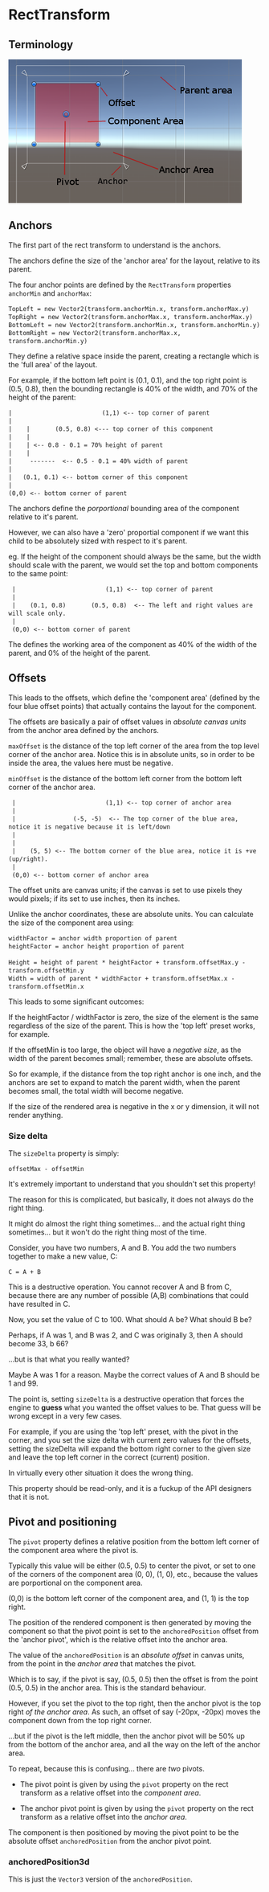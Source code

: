 

# RectTransform

## Terminology

![Terms](https://raw.githubusercontent.com/shadowmint/unity-n-uitools/master/docs/images/terms.png)

## Anchors

The first part of the rect transform to understand is the anchors.

The anchors define the size of the 'anchor area' for the layout, relative to its parent.

The four anchor points are defined by the `RectTransform` properties `anchorMin` and `anchorMax`:

    TopLeft = new Vector2(transform.anchorMin.x, transform.anchorMax.y)
    TopRight = new Vector2(transform.anchorMax.x, transform.anchorMax.y)
    BottomLeft = new Vector2(transform.anchorMin.x, transform.anchorMin.y)
    BottomRight = new Vector2(transform.anchorMax.x, transform.anchorMin.y)

They define a relative space inside the parent, creating a rectangle which is the 'full area' of the layout.

For example, if the bottom left point is (0.1, 0.1), and the top right point is (0.5, 0.8), then the
bounding rectangle is 40% of the width, and 70% of the height of the parent:

    |                         (1,1) <-- top corner of parent
    |
    |    |       (0.5, 0.8) <--- top corner of this component
    |    |
    |    | <-- 0.8 - 0.1 = 70% height of parent
    |    |
    |     -------  <-- 0.5 - 0.1 = 40% width of parent
    |
    |   (0.1, 0.1) <-- bottom corner of this component
    |
    (0,0) <-- bottom corner of parent
    
The anchors define the *porportional* bounding area of the component relative to it's parent.

However, we can also have a 'zero' proportial component if we want this child to be absolutely sized
with respect to it's parent. 

eg. If the height of the component should always be the same, but the width should scale with the
parent, we would set the top and bottom components to the same point:

     |                         (1,1) <-- top corner of parent
     |
     |    (0.1, 0.8)       (0.5, 0.8)  <-- The left and right values are will scale only.
     |
     (0,0) <-- bottom corner of parent
     
The defines the working area of the component as 40% of the width of the parent, and 0% of the height 
of the parent.

## Offsets

This leads to the offsets, which define the 'component area' (defined by the four blue offset points) that actually 
contains the layout for the component.

The offsets are basically a pair of offset values in *absolute canvas units* from the anchor area defined
by the anchors.

`maxOffset` is the distance of the top left corner of the area from the top level corner of the anchor area.
Notice this is in absolute units, so in order to be inside the area, the values here must be negative.

`minOffset` is the distance of the bottom left corner from the bottom left corner of the anchor area.

     |                         (1,1) <-- top corner of anchor area
     |
     |                (-5, -5)  <-- The top corner of the blue area, notice it is negative because it is left/down
     |
     |
     |    (5, 5) <-- The bottom corner of the blue area, notice it is +ve (up/right).     
     |
     (0,0) <-- bottom corner of anchor area
     
The offset units are canvas units; if the canvas is set to use pixels they would pixels; if its set to
use inches, then its inches.

Unlike the anchor coordinates, these are absolute units. You can calculate the size of the component area
using:

    widthFactor = anchor width proportion of parent
    heightFactor = anchor height proportion of parent
            
    Height = height of parent * heightFactor + transform.offsetMax.y - transform.offsetMin.y
    Width = width of parent * widthFactor + transform.offsetMax.x - transform.offsetMin.x

This leads to some significant outcomes:

If the heightFactor / widthFactor is zero, the size of the element is the same regardless of the
size of the parent. This is how the 'top left' preset works, for example.

If the offsetMin is too large, the object will have a *negative size*, as the width of the parent
becomes small; remember, these are absolute offsets.

So for example, if the distance from the top right anchor is one inch, and the anchors are set to expand 
to match the parent width, when the parent becomes small, the total width will become negative. 

If the size of the rendered area is negative in the x or y dimension, it will not render anything.

### Size delta

The `sizeDelta` property is simply:

    offsetMax - offsetMin

It's extremely important to understand that you shouldn't set this property!
    
The reason for this is complicated, but basically, it does not always do the right thing.

It might do almost the right thing sometimes... and the actual right thing sometimes...
but it won't do the right thing most of the time.

Consider, you have two numbers, A and B. You add the two numbers together to make a new value, C:

    C = A + B

This is a destructive operation. You cannot recover A and B from C, because there are any number of
possible (A,B) combinations that could have resulted in C.

Now, you set the value of C to 100. What should A be? What should B be?

Perhaps, if A was 1, and B was 2, and C was originally 3, then A should become 33, b 66? 

...but is that what you really wanted? 

Maybe A was 1 for a reason. Maybe the correct values of A and B should be 1 and 99.

The point is, setting `sizeDelta` is a destructive operation that forces the engine to **guess** what you
wanted the offset values to be. That guess will be wrong except in a very few cases.

For example, if you are using the 'top left' preset, with the pivot in the corner, and you set the size delta 
with current zero values for the offsets, setting the sizeDelta will expand the bottom right corner to the given
size and leave the top left corner in the correct (current) position.

In virtually every other situation it does the wrong thing.

This property should be read-only, and it is a fuckup of the API designers that it is not.

## Pivot and positioning

The `pivot` property defines a relative position from the bottom left corner of the component
area where the pivot is.

Typically this value will be either (0.5, 0.5) to center the pivot, or set to one of the corners of
the component area (0, 0), (1, 0), etc., because the values are porportional on the component area.

(0,0) is the bottom left corner of the component area, and (1, 1) is the top right.

The position of the rendered component is then generated by moving the component so that the pivot point
is set to the `anchoredPosition` offset from the 'anchor pivot', which is the relative offset into the
anchor area.

The value of the `anchoredPosition` is an *absolute offset* in canvas units, from the point in the
*anchor area* that matches the pivot.

Which is to say, if the pivot is say, (0.5, 0.5) then the offset is from the point (0.5, 0.5) in the
anchor area. This is the standard behaviour.

However, if you set the pivot to the top right, then the anchor pivot is the top right *of the anchor area*.
As such, an offset of say (-20px, -20px) moves the component down from the top right corner. 

...but if the pivot is the left middle, then the anchor pivot will be 50% up from the bottom of the anchor
area, and all the way on the left of the anchor area.

To repeat, because this is confusing... there are *two* pivots.

- The pivot point is given by using the `pivot` property on the rect transform as a relative offset into the *component area*.

- The anchor pivot point is given by using the `pivot` property on the rect transform as a relative offset into the *anchor area*.

The component is then positioned by moving the pivot point to be the absolute offset `anchoredPosition` from the anchor
pivot point.

### anchoredPosition3d

This is just the `Vector3` version of the `anchoredPosition`.



